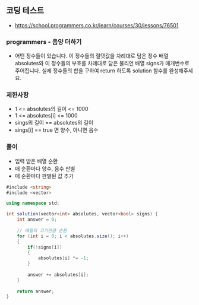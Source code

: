 ## 코딩 테스트
- https://school.programmers.co.kr/learn/courses/30/lessons/76501
### programmers - 음양 더하기
- 어떤 정수들이 있습니다. 이 정수들의 절댓값을 차례대로 담은 정수 배열 absolutes와 이 정수들의 부호를 차례대로 담은 불리언 배열 signs가 매개변수로 주어집니다. 실제 정수들의 합을 구하여 return 하도록 solution 함수를 완성해주세요.

### 제한사항
- 1 <= absolutes의 길이 <= 1000
- 1 <= absolutes[i] <= 1000
- sings의 길이 == absolutes의 길이
- sings[i] == true 면 양수, 아니면 음수

### 풀이
- 입력 받은 배열 순환
- 매 순환마다 양수, 음수 판별
- 매 순환마다 판별된 값 추가

```c#
#include <string>
#include <vector>

using namespace std;

int solution(vector<int> absolutes, vector<bool> signs) {
    int answer = 0;
    
    // 배열의 크기만큼 순환
    for (int i = 0; i < absolutes.size(); i++)
    {
        if(!signs[i])
        {
            absolutes[i] *= -1;
        }
        
        answer += absolutes[i];
    }
    
    return answer;
}
```
